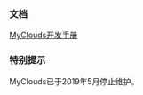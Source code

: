 ﻿### 文档
[MyClouds开发手册](https://gitee.com/osworks/MyClouds/tree/master/myclouds-docs)

### 特别提示
MyClouds已于2019年5月停止维护。